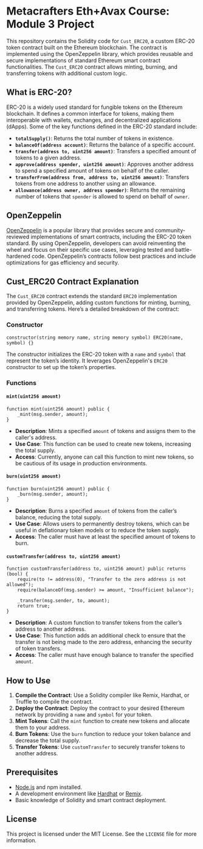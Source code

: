 # Metacrafters Eth+Avax Course: Module 3 Project 

This repository contains the Solidity code for `Cust_ERC20`, a custom ERC-20 token contract built on the Ethereum blockchain. The contract is implemented using the OpenZeppelin library, which provides reusable and secure implementations of standard Ethereum smart contract functionalities. The `Cust_ERC20` contract allows minting, burning, and transferring tokens with additional custom logic.

## What is ERC-20?

ERC-20 is a widely used standard for fungible tokens on the Ethereum blockchain. It defines a common interface for tokens, making them interoperable with wallets, exchanges, and decentralized applications (dApps). Some of the key functions defined in the ERC-20 standard include:

- **`totalSupply()`**: Returns the total number of tokens in existence.
- **`balanceOf(address account)`**: Returns the balance of a specific account.
- **`transfer(address to, uint256 amount)`**: Transfers a specified amount of tokens to a given address.
- **`approve(address spender, uint256 amount)`**: Approves another address to spend a specified amount of tokens on behalf of the caller.
- **`transferFrom(address from, address to, uint256 amount)`**: Transfers tokens from one address to another using an allowance.
- **`allowance(address owner, address spender)`**: Returns the remaining number of tokens that `spender` is allowed to spend on behalf of `owner`.

## OpenZeppelin

[OpenZeppelin](https://openzeppelin.com/) is a popular library that provides secure and community-reviewed implementations of smart contracts, including the ERC-20 token standard. By using OpenZeppelin, developers can avoid reinventing the wheel and focus on their specific use cases, leveraging tested and battle-hardened code. OpenZeppelin’s contracts follow best practices and include optimizations for gas efficiency and security.

## Cust_ERC20 Contract Explanation

The `Cust_ERC20` contract extends the standard `ERC20` implementation provided by OpenZeppelin, adding custom functions for minting, burning, and transferring tokens. Here’s a detailed breakdown of the contract:

### Constructor

```solidity
constructor(string memory name, string memory symbol) ERC20(name, symbol) {}
```

The constructor initializes the ERC-20 token with a `name` and `symbol` that represent the token’s identity. It leverages OpenZeppelin's `ERC20` constructor to set up the token’s properties.

### Functions

#### `mint(uint256 amount)`

```solidity
function mint(uint256 amount) public {
    _mint(msg.sender, amount);
}
```

- **Description**: Mints a specified `amount` of tokens and assigns them to the caller's address.
- **Use Case**: This function can be used to create new tokens, increasing the total supply.
- **Access**: Currently, anyone can call this function to mint new tokens, so be cautious of its usage in production environments.

#### `burn(uint256 amount)`

```solidity
function burn(uint256 amount) public {
    _burn(msg.sender, amount);
}
```

- **Description**: Burns a specified `amount` of tokens from the caller’s balance, reducing the total supply.
- **Use Case**: Allows users to permanently destroy tokens, which can be useful in deflationary token models or to reduce the token supply.
- **Access**: The caller must have at least the specified amount of tokens to burn.

#### `customTransfer(address to, uint256 amount)`

```solidity
function customTransfer(address to, uint256 amount) public returns (bool) {
    require(to != address(0), "Transfer to the zero address is not allowed");
    require(balanceOf(msg.sender) >= amount, "Insufficient balance");

    _transfer(msg.sender, to, amount);
    return true;
}
```

- **Description**: A custom function to transfer tokens from the caller’s address to another address.
- **Use Case**: This function adds an additional check to ensure that the transfer is not being made to the zero address, enhancing the security of token transfers.
- **Access**: The caller must have enough balance to transfer the specified `amount`.

## How to Use

1. **Compile the Contract**: Use a Solidity compiler like Remix, Hardhat, or Truffle to compile the contract.
2. **Deploy the Contract**: Deploy the contract to your desired Ethereum network by providing a `name` and `symbol` for your token.
3. **Mint Tokens**: Call the `mint` function to create new tokens and allocate them to your address.
4. **Burn Tokens**: Use the `burn` function to reduce your token balance and decrease the total supply.
5. **Transfer Tokens**: Use `customTransfer` to securely transfer tokens to another address.

## Prerequisites

- [Node.js](https://nodejs.org/) and npm installed.
- A development environment like [Hardhat](https://hardhat.org/) or [Remix](https://remix.ethereum.org/).
- Basic knowledge of Solidity and smart contract deployment.

## License

This project is licensed under the MIT License. See the `LICENSE` file for more information.
